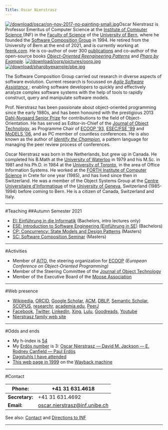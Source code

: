 ```yaml
---
Title: Oscar Nierstrasz
---
```


[![/download/oscar/on-nov-2017-no-painting-small.jpg](%assets_url%/download/oscar/on-nov-2017-no-painting-small.jpg)](%base_url%/staff/oscar/oscar-free-picture)Oscar Nierstrasz is Professor Emeritus of Computer Science at the [Institute of Computer Science ](http://www.inf.unibe.ch/index_eng.html/) (INF) in the [Faculty of Science](http://www.philnat.unibe.ch/index_eng.html) of the [University of Bern](http://www.unibe.ch/index_eng.html), where he founded the [Software Composition Group](%base_url%/) in 1994. 
He retired from the University of Bern at the end of 2021, and is currently working at [feenk.com](https://feenk.com/about/).
He is co-author of over 300 [publications](%base_url%/staff/oscar/onpubs) and co-author of the open-source books *[Object-Oriented Reengineering Patterns](%assets_url%/download/oorp/)* and *[Pharo by Example](http://books.pharo.org)*.
[![/download/oorp/pictures/oorp.jpg](%assets_url%/download/oorp/pictures/oorp.jpg)](http://scg.unibe.ch/download/oorp)
[![/download/pharobyexample/pbe.jpg](%assets_url%/download/pharobyexample/pbe.jpg)](http://books.pharo.org)

The Software Composition Group carried out research in diverse aspects of software evolution. Current research is focussed on *[Agile Software Assistance						](%base_url%/research/snf19)*: enabling software developers to quickly and effectively analyze complex software systems with the help of tools to rapidly construct, query and manipulate software models. 

Prof. Nierstrasz has been passionate about object-oriented programming since the early 1980s, and has been honoured with the prestigious 2013 [Dahl-Nygaard Senior Prize](http://www.aito.org/Dahl-Nygaard/) for contributions to the field of Object-Orientation.
He has served as Editor-in-Chief of the [Journal of Object Technology](http://www.jot.fm), as Programme Chair of [ECOOP '93](http://www.ifs.uni-linz.ac.at/~ecoop/cd/tocs/t0707.htm), [ESEC/FSE '99](http://www.cert.fr/anglais/dprs/esec99.html) and [MoDELS '06](http://www.modelsconference.org/), and as PC member of countless conferences. He is also known as the author of *[Identify the Champion](%assets_url%/download/champion/index.html)*, a pattern language for managing the peer review process of conferences.

Oscar Nierstrasz was born in the Netherlands, but grew up in Canada. He completed his B.Math at the [University of Waterloo](http://www.math.uwaterloo.ca/) in 1979 and his M.Sc. in 1981 and his Ph.D. in 1984 at the [University of Toronto](http://web.cs.toronto.edu/), in the area of Office Information Systems. He worked at the [FORTH Institute of Computer Science](http://www.forth.gr/) in Crete for one year (1985), and has lived since then in Switzerland. He was a member of the Object Systems Group at the [Centre Universitaire d'Informatique](http://cuiwww.unige.ch) of the [University of Geneva](http://www.unige.ch), Switzerland (1985-1994) before coming to Bern. He is a citizen of Canada, Switzerland and Italy.

---
#Teaching
##Autumn Semester 2021

- [EI: Einführung in die Informatik](%base_url%/teaching/ei) (Bachelors, intro lectures only)
- [ESE: Introduction to Software Engineering (Einführung in SE)](%base_url%/teaching/ese) (Bachelors)
- [CP: Concurrency: State Models and Design Patterns](%base_url%/teaching/cp) (Masters)
- [SC: Software Composition Seminar](%base_url%/wiki/softwarecompositionseminar) (Masters)

---
#Activities

- Member of [AITO](http://www.aito.org/), the steering organization for [ECOOP](http://www.ecoop.org/) *(European Conference on Object-Oriented Programming)*
- Member of the Steering Committee of the [Journal of Object Technology](http://www.jot.fm)
- Member of the Executive Board of the [Moose Association](http://moose.unibe.ch/association)

---
#Web presence

- [Wikipedia](http://en.wikipedia.org/wiki/Oscar_Nierstrasz), [ORCID](http://orcid.org/0000-0002-9975-9791), [Google Scholar](http://scholar.google.com/citations?user=Yi00hUYAAAAJ), [ACM](http://portal.acm.org/author_page.cfm?id=81100134506), [DBLP](http://www.informatik.uni-trier.de/~ley/db/indices/a-tree/n/Nierstrasz:Oscar.html), [Semantic Scholar](https://www.semanticscholar.org/author/O.-Nierstrasz/144591580), [SCOPUS](https://www.scopus.com/authid/detail.uri?authorId=6602127759), [researchr](http://researchr.org/profile/oscarnierstrasz), [academia.edu](http://unibe-ch.academia.edu/OscarNierstrasz), [PeerJ](https://peerj.com/onierstrasz/)
- [Facebook](http://www.facebook.com/oscar.nierstrasz), [Twitter](http://twitter.com/onierstrasz), [LinkedIn](http://www.linkedin.com/in/onierstrasz), [Xing](https://www.xing.com/profile/Oscar_Nierstrasz), [Lulu](http://www.lulu.com/spotlight/onierstrasz), [Goodreads](http://www.goodreads.com/user/show/4354491-oscar-nierstrasz), [Youtube](http://www.youtube.com/user/omniersatz)
- [Nierstrasz family web site](http://www.nierstrasz.org/)

---
#Odds and ends

- My h-index is [54](https://scholar.google.com/citations?user=Yi00hUYAAAAJ)
- My [Erdös number](http://www.oakland.edu/enp/) is 3: [Oscar Nierstrasz &mdash; David M. Jackson &mdash; E. Rodney Canfield &mdash; Paul Erdös](%base_url%/scgbib)
- [Dagstuhls I have attended](%base_url%/staff/oscar/dagstuhl)
- [This web page in 1999](http://web.archive.org/web/19990210095953/http://www.iam.unibe.ch/~oscar/) on the [Wayback machine](http://archive.org/web/web.php)

---
#Contact

|**Phone:**|\+41 31 631.4618
|---|---
|**Secretary:**|\+41 31 631.4692
|**Email:**|<a href="&#109;&#97;&#105;&#108;&#116;&#111;&#58;&#111;&#115;&#99;&#97;&#114;&#46;&#110;&#105;&#101;&#114;&#115;&#116;&#114;&#97;&#115;&#122;&#64;&#105;&#110;&#102;&#46;&#117;&#110;&#105;&#98;&#101;&#46;&#99;&#104;">&#111;&#115;&#99;&#97;&#114;&#46;&#110;&#105;&#101;&#114;&#115;&#116;&#114;&#97;&#115;&#122;&#64;&#105;&#110;&#102;&#46;&#117;&#110;&#105;&#98;&#101;&#46;&#99;&#104;</a>
See also: [Contact](%base_url%/contact) and [Directions to INF](%base_url%/contact/maps)

---
